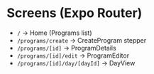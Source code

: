 # Screens (Expo Router)

- `/` → Home (Programs list)
- `/programs/create` → CreateProgram stepper
- `/programs/[id]` → ProgramDetails
- `/programs/[id]/edit` → ProgramEditor
- `/programs/[id]/day/[dayId]` → DayView
